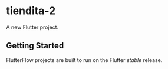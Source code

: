 # tiendita-2

A new Flutter project.

## Getting Started

FlutterFlow projects are built to run on the Flutter _stable_ release.
